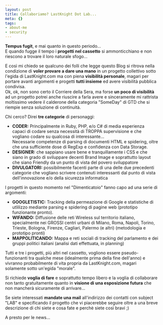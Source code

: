 ```yaml
--- 
layout: post
title: Collaboriamo? LastKnight Dot Lab...
meta: {}
tags: 
- about-me
- security
---
```

**Tempus fugit**, e mai quanto in questo periodo...  
E quando fugge il tempo i **progetti nel cassetto** si ammonticchiano e non riescono a trovare il loro naturale sfogo...  
  
E così mi chiedo se qualcuno dei folli che legge questo Blog si ritrova nella condizione di **voler provare a dare una mano** in un progetto collettivo sotto l'egida di LastKnight.com ma con piena **visibilità personale**, magari per portare avanti argomenti e progetti **tutti insieme** ed avere visibilità pubblica condivisa.  
Ok, ok, non sono certo il Corriere della Sera, ma forse **un poco di visibilità** ad un progetto potrei anche riuscire a farla avere e sinceramente mi rattrista moltissimo vedere il calderone della categoria "SomeDay" di GTD che si riempie senza soluzione di continuità.  
  
Chi cerco? Direi **tre categorie** di personaggi:  
  
*  **CODER:** Principalmente in Ruby, PHP, e/o C# di media esperienza capaci di codare senza necessità di TROPPA supervisione e che vogliano codare su qualcosa di interessante...  
    Necessarie competenze di parsing di documenti HTML e spidering, oltre che una sufficiente dose di RegExp e confidenza con Data Storage.
*  **DESIGNER:** che sappiano usare bene e tranquillamente  i CSS e che siano in grado di sviluppare decenti Brand Image e soprattutto layout che siano Friendly da un punto di vista del povero sviluppatore
*  **DIVULGATORI:** possibilmente facenti parte di una delle due precedenti categorie che vogliano scrivere contenuti interessanti dal punto di vista dell'innovazione e/o della sicurezza informatica  
  
I progetti in questo momento nel "Dimenticatoio" fanno capo ad una serie di argomenti:  

*  **GOOGLETISTIC:** Tracking della permeazione di Google e statistiche di utlilizzo mediante parsing e spidering di pagine web (prototipo funzionante pronto).  
*  **WIFANDO:** Diffusione delle reti Wireless sul territorio italiano, specialmente nei GROSSI centri urbani di Milano, Roma, Napoli, Torino, Trieste, Bologna, Firenze, Cagliari, Palermo (e altri) (metodologia e prototipo pronti)  
*  **MAPPOLITICANDO:** Mappa e reti sociali di tracking del parlamento e dei gruppi politici italiani (analisi dati effettuata, in planning)  
  
Tutti e tre i progetti, più altri nel cassetto, vogliono essere pseudo-funzionanti tra qualche mese (idealmente prima della fine dell'anno) e vivranno probabilmente di vita propria da LastKnight.com, magari solamente sotto un'egida "morale".  
  
Si richiede **voglia di fare** e soprattutto tempo libero e la voglia di collaborare non tanto gratuitamente quanto in **visione di una esposizione futura** che non mancherà sicuramente di arrivare...  
  
Se siete interessati **mandate una mail** all'indirizzo dei contatti con subject "LAB" e specificando il progetto che vi piacerebbe seguire oltre a una breve descrizione di chi siete e cosa fate e perchè siete così bravi ;)  
  
A presto per le news... 
